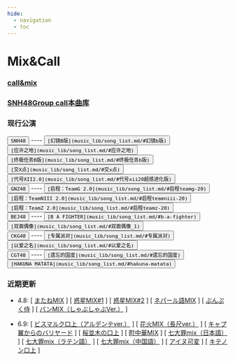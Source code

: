 ```yaml
---
hide:
  - navigation
  - toc
---
```


# Mix&Call

### [call&mix](mix/mix.md)

### [SNH48Group call本曲库](music_lib/song_list.md)

### 现行公演
<div class="mdx-switch" markdown>
<button data-md-color-group="SNH48"><code>SNH48</code></button> ----
<button data-md-color-team="SNH48TeamSII"><code>[幻镜B版](music_lib/song_list.md/#幻镜b版)</code></button>
<button data-md-color-team="SNH48TeamNII"><code>[应许之地](music_lib/song_list.md/#应许之地)</code></button>
<button data-md-color-team="SNH48TeamHII"><code>[终极任务B版](music_lib/song_list.md/#终极任务b版)</code></button>
<button data-md-color-team="SNH48TeamX"><code>[交X点](music_lib/song_list.md/#交x点)</code></button>
<button data-md-color-team="Kenkyuusei"><code>[代号XII2.0](music_lib/song_list.md/#代号xii20超感进化版)</code></button>
</div>
<div class="mdx-switch" markdown>
<button data-md-color-group="GNZ48"><code>GNZ48</code></button> ----
<button data-md-color-team="GNZ48TeamG"><code>[启程：TeamG 2.0](music_lib/song_list.md/#启程teamg-20)</code></button>
<button data-md-color-team="GNZ48TeamNIII"><code>[启程：TeamNIII 2.0](music_lib/song_list.md/#启程teamniii-20)</code></button>
<button data-md-color-team="GNZ48TeamZ"><code>[启程：TeamZ 2.0](music_lib/song_list.md/#启程teamz-20)</code></button>
</div>
<div class="mdx-switch" markdown>
<button data-md-color-group="BEJ48"><code>BEJ48</code></button> ----
<button data-md-color-team="BEJ48TeamB"><code>[B A FIGHTER](music_lib/song_list.md/#b-a-fighter)</code></button>
<button data-md-color-team="BEJ48TeamE"><code>[双面偶像](music_lib/song_list.md/#双面偶像_1)</code></button>
</div>
<div class="mdx-switch" markdown>
<button data-md-color-group="CKG48"><code>CKG48</code></button> ----
<button data-md-color-team="CKG48TeamC"><code>[专属派对](music_lib/song_list.md/#专属派对)</code></button>
<button data-md-color-team="CKG48TeamK"><code>[以爱之名](music_lib/song_list.md/#以爱之名)</code></button>
</div>
<div class="mdx-switch" markdown>
<button data-md-color-group="CGT48"><code>CGT48</code></button> ----
<button data-md-color-team="CGT48TeamCII"><code>[遗忘的国度](music_lib/song_list.md/#遗忘的国度)</code></button>
<button data-md-color-team="CGT48TeamGII"><code>[HAKUNA MATATA](music_lib/song_list.md/#hakuna-matata)</code></button>
</div>

### 近期更新

[//]: # (请使用相对路径跳转至对应页面)

- 4.8: [ [またねMIX](mix/mix.md/#またねmix) ] [ [惑星MIX#1](mix/mix.md/#惑星mix1) ] [ [惑星MIX#2](mix/mix.md/#惑星mix2) ] [ [ネパール語MIX](mix/mix.md/#尼泊尔语mix--ネパール語mix-) ] [ [ぶんぷく侍](mix/mix.md/#ぶんぷく侍) ] [ [パンMIX（しゃぶしゃぶVer.）](mix/mix.md/#パンmixしゃぶしゃぶver) ]

- 6.9: [ [ビスマルク口上（アルデンテver.）](mix/mix.md/#ビスマルク口上アルデンテver) ] [ [花火MIX（長尺ver.）](mix/mix.md/#花火mix長尺ver) ] [ [キャプ翼からのバリヤード](mix/mix.md/#キャプ翼からのバリヤード) ] [ [桜並木の口上](mix/mix.md/#桜並木の口上) ] [ [町中華MIX](mix/mix.md/#町中華mix) ] [ [七大罪mix（日本語）](mix/mix.md/#七大罪mix日本語) ] [ [七大罪mix（ラテン語）](mix/mix.md/#七大罪mixラテン語) ] [ [七大罪mix（中国語）](mix/mix.md/#七大罪mix中国語) ] [ [アイヌ可変](mix/mix.md/#アイヌ可変) ] [ [キテノン口上](mix/mix.md/#キテノン口上) ]